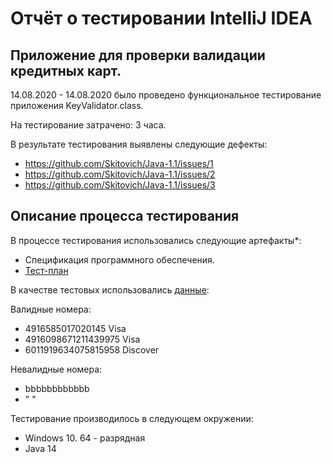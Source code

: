 # Отчёт о тестировании  IntelliJ IDEA

## Приложение для проверки валидации кредитных карт.

14.08.2020 - 14.08.2020 было проведено функциональное тестирование приложения KeyValidator.class.

На тестирование затрачено: 3 часа.

В результате тестирования выявлены следующие дефекты:
* https://github.com/Skitovich/Java-1.1/issues/1
* https://github.com/Skitovich/Java-1.1/issues/2
* https://github.com/Skitovich/Java-1.1/issues/3

## Описание процесса тестирования

В процессе тестирования использовались следующие артефакты*:
* Спецификация программного обеспечения.
* [Тест-план](https://github.com/netology-code/javaqa-homeworks/blob/master/intro/report.md)


В качестве тестовых использовались  [данные](https://www.freeformatter.com/credit-card-number-generator-validator.html):

Валидные номера:
* 4916585017020145 Visa
* 4916098671211439975 Visa
* 6011919634075815958 Discover

Невалидные номера:
* bbbbbbbbbbbb
* " "

Тестирование производилось в следующем окружении:
* Windows 10. 64 - разрядная
* Java 14



